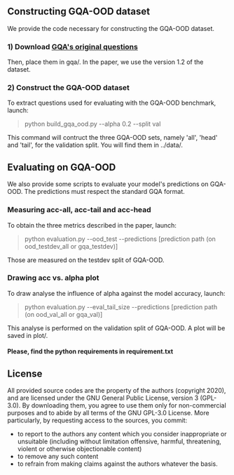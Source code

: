 ## Constructing GQA-OOD dataset

We provide the code necessary for constructing the GQA-OOD dataset. 

### 1) Download [GQA's original questions](https://cs.stanford.edu/people/dorarad/gqa/download.html)

Then, place them in gqa/. In the paper, we use the version 1.2 of the dataset.

### 2) Construct the GQA-OOD dataset

To extract questions used for evaluating with the GQA-OOD benchmark, launch:

> python build_gqa_ood.py --alpha 0.2 --split val

This command will contruct the three GQA-OOD sets, namely 'all', 'head' and 'tail', for the validation split.
You will find them in ../data/.

## Evaluating on GQA-OOD

We also provide some scripts to evaluate your model's predictions on GQA-OOD. The predictions must respect the standard GQA format.

### Measuring acc-all, acc-tail and acc-head

To obtain the three metrics described in the paper, launch:

> python evaluation.py --ood_test --predictions [prediction path (on ood_testdev_all or gqa_testdev)]

Those are measured on the testdev split of GQA-OOD.

### Drawing acc vs. alpha plot

To draw analyse the influence of alpha against the model accuracy, launch:

> python evaluation.py --eval_tail_size --predictions [prediction path (on ood_val_all or gqa_val)]

This analyse is performed on the validation split of GQA-OOD. A plot will be saved in plot/.

#### Please, find the python requirements in requirement.txt

## License

All provided source codes are the property of the authors (copyright 2020), and are licensed under the GNU General Public License, version 3 (GPL-3.0). By downloading them, you agree to use them only for non-commercial purposes and to abide by all terms of the GNU GPL-3.0 License.
More particularly, by requesting access to the sources, you commit:
- to report to the authors any content which you consider inappropriate or unsuitable (including without limitation offensive, harmful, threatening, violent or otherwise objectionable content)
- to remove any such content
- to refrain from making claims against the authors whatever the basis.
